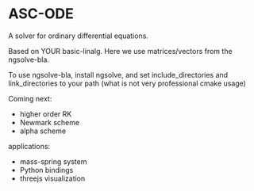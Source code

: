# ASC-ODE

A solver for ordinary differential equations.

Based on YOUR basic-linalg. Here we use matrices/vectors from the ngsolve-bla.

To use ngsolve-bla, install ngsolve, and set include_directories and link_directories to your path (what is not very professional cmake usage)


Coming next:
* higher order RK
* Newmark scheme
* alpha scheme

applications:
* mass-spring system
* Python bindings
* threejs visualization

